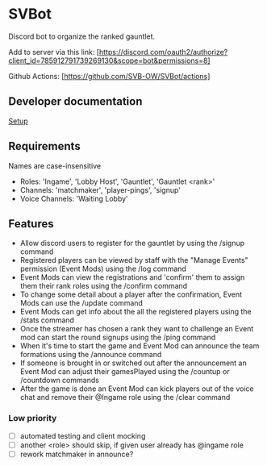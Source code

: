 # SVBot

Discord bot to organize the ranked gauntlet.

Add to server via this link:
[https://discord.com/oauth2/authorize?client_id=785912791739269130&scope=bot&permissions=8]

Github Actions: [https://github.com/SVB-OW/SVBot/actions]

## Developer documentation

[Setup](docs/dev.md)

## Requirements

Names are case-insensitive

- Roles: 'Ingame', 'Lobby Host', 'Gauntlet', 'Gauntlet \<rank>'
- Channels: 'matchmaker', 'player-pings', 'signup'
- Voice Channels: 'Waiting Lobby'

## Features

- Allow discord users to register for the gauntlet by using the /signup command
- Registered players can be viewed by staff with the "Manage Events" permission (Event Mods) using the /log command
- Event Mods can view the registrations and 'confirm' them to assign them their rank roles using the /confirm command
- To change some detail about a player after the confirmation, Event Mods can use the /update command
- Event Mods can get info about the all the registered players using the /stats command
- Once the streamer has chosen a rank they want to challenge an Event mod can start the round signups using the /ping command
- When it's time to start the game and Event Mod can announce the team formations using the /announce command
- If someone is brought in or switched out after the announcement an Event Mod can adjust their gamesPlayed using the /countup or /countdown commands
- After the game is done an Event Mod can kick players out of the voice chat and remove their @Ingame role using the /clear command

### Low priority

- [ ] automated testing and client mocking
- [ ] another \<role> should skip, if given user already has @ingame role
- [ ] rework matchmaker in announce?
